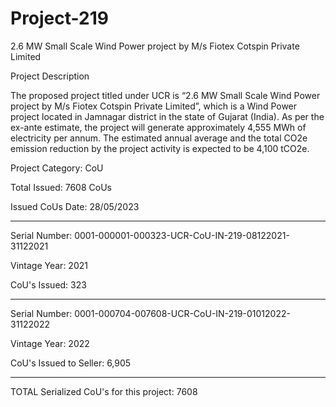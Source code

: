 # Project-219
2.6 MW Small Scale Wind Power project by M/s Fiotex Cotspin Private Limited

Project Description

The proposed project titled under UCR is “2.6 MW Small Scale Wind Power project by M/s Fiotex Cotspin Private Limited”, which is a Wind Power project located in Jamnagar district in the state of Gujarat (India). As per the ex-ante estimate, the project will generate approximately 4,555 MWh of electricity per annum. The estimated annual average and the total CO2e emission reduction by the project activity is expected to be 4,100 tCO2e.

Project Category: CoU

Total Issued: 7608 CoUs

Issued CoUs Date: 28/05/2023
____________
Serial Number: 0001-000001-000323-UCR-CoU-IN-219-08122021-31122021

Vintage Year: 2021

CoU's Issued: 323
_______________
Serial Number: 0001-000704-007608-UCR-CoU-IN-219-01012022-31122022

Vintage Year: 2022

CoU's Issued to Seller: 6,905
______________________________
TOTAL Serialized CoU's for this project: 7608
